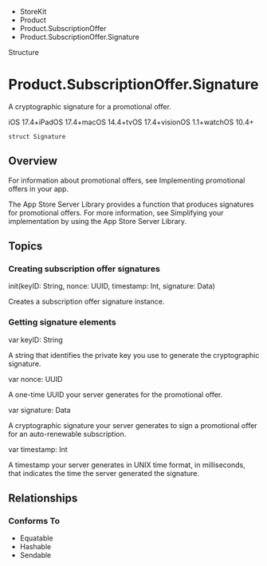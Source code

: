 

- StoreKit
- Product
- Product.SubscriptionOffer
-  Product.SubscriptionOffer.Signature 

Structure

# Product.SubscriptionOffer.Signature

A cryptographic signature for a promotional offer.

iOS 17.4+iPadOS 17.4+macOS 14.4+tvOS 17.4+visionOS 1.1+watchOS 10.4+

``` source
struct Signature
```

## Overview

For information about promotional offers, see Implementing promotional offers in your app.

The App Store Server Library provides a function that produces signatures for promotional offers. For more information, see Simplifying your implementation by using the App Store Server Library.

## Topics

### Creating subscription offer signatures

init(keyID: String, nonce: UUID, timestamp: Int, signature: Data)

Creates a subscription offer signature instance.

### Getting signature elements

var keyID: String

A string that identifies the private key you use to generate the cryptographic signature.

var nonce: UUID

A one-time UUID your server generates for the promotional offer.

var signature: Data

A cryptographic signature your server generates to sign a promotional offer for an auto-renewable subscription.

var timestamp: Int

A timestamp your server generates in UNIX time format, in milliseconds, that indicates the time the server generated the signature.

## Relationships

### Conforms To

- Equatable
- Hashable
- Sendable

